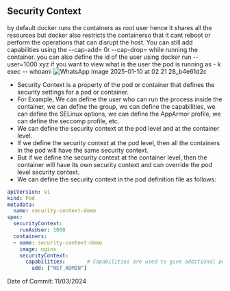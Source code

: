 ## Security Context
by default docker runs the containers as root user hence it shares all the resources but  docker also restricts the containerso that it cant reboot or perform the operations that can disrupt the host. You can still add capabilities using the --cap-add= 0r --cap-drop= while running the container.
 you can also define the id of the user using docker run --user=1000 xyz
 if you want to view what is the user the pod is running as - k exec <podname> -- whoami
![WhatsApp Image 2025-01-10 at 02 21 28_b4e61d2c](https://github.com/user-attachments/assets/d8028887-0410-48c8-9c67-5b2d56771d2f)


- Security Context is a property of the pod or container that defines the security settings for a pod or container.
- For Example, We can define the user who can run the process inside the container, we can define the group, we can define the capabilities, we can define the SELinux options, we can define the AppArmor profile, we can define the seccomp profile, etc.
- We can define the security context at the pod level and at the container level.
- If we define the security context at the pod level, then all the containers in the pod will have the same security context.
- But if we define the security context at the container level, then the container will have its own security context and can override the pod level security context.
- We can define the security context in the pod definition file as follows:

```yaml
apiVersion: v1
kind: Pod
metadata:
  name: security-context-demo
spec:
  securityContext:
    runAsUser: 1000
  containers:
  - name: security-context-demo
    image: nginx
    securityContext:
      capabilities:       # Capabilities are used to give additional permissions to the process. It can be only defined at the conatiner Level
        add: ["NET_ADMIN"]
```

Date of Commit: 11/03/2024
